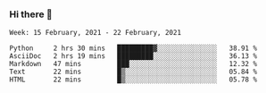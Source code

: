 ### Hi there 👋

<!--START_SECTION:waka-->
```text
Week: 15 February, 2021 - 22 February, 2021

Python     2 hrs 30 mins   █████████▓░░░░░░░░░░░░░░░   38.91 % 
AsciiDoc   2 hrs 19 mins   █████████░░░░░░░░░░░░░░░░   36.13 % 
Markdown   47 mins         ███░░░░░░░░░░░░░░░░░░░░░░   12.32 % 
Text       22 mins         █▒░░░░░░░░░░░░░░░░░░░░░░░   05.84 % 
HTML       22 mins         █▒░░░░░░░░░░░░░░░░░░░░░░░   05.78 % 
```
<!--END_SECTION:waka-->

<!--
**yqmmm/yqmmm** is a ✨ _special_ ✨ repository because its `README.md` (this file) appears on your GitHub profile.

Here are some ideas to get you started:

- 🔭 I’m currently working on ...
- 🌱 I’m currently learning ...
- 👯 I’m looking to collaborate on ...
- 🤔 I’m looking for help with ...
- 💬 Ask me about ...
- 📫 How to reach me: ...
- 😄 Pronouns: ...
- ⚡ Fun fact: ...
-->
